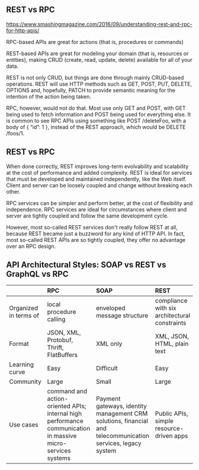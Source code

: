 ## REST vs RPC

https://www.smashingmagazine.com/2016/09/understanding-rest-and-rpc-for-http-apis/

RPC-based APIs are great for actions (that is, procedures or commands)

REST-based APIs are great for modeling your domain (that is, resources or entities), making CRUD (create, read, update, delete) available for all of your data.

REST is not only CRUD, but things are done through mainly CRUD-based operations. REST will use HTTP methods such as GET, POST, PUT, DELETE, OPTIONS and, hopefully, PATCH to provide semantic meaning for the intention of the action being taken.

RPC, however, would not do that. Most use only GET and POST, with GET being used to fetch information and POST being used for everything else. It is common to see RPC APIs using something like POST /deleteFoo, with a body of { “id”: 1 }, instead of the REST approach, which would be DELETE /foos/1.

## REST vs RPC


When done correctly, REST improves long-term evolvability and scalability at the cost of performance and added complexity. REST is ideal for services that must be developed and maintained independently, like the Web itself. Client and server can be loosely coupled and change without breaking each other.

RPC services can be simpler and perform better, at the cost of flexibility and independence. RPC services are ideal for circumstances where client and server are tightly coupled and follow the same development cycle.

However, most so-called REST services don't really follow REST at all, because REST became just a buzzword for any kind of HTTP API. In fact, most so-called REST APIs are so tightly coupled, they offer no advantage over an RPC design.

## API Architectural Styles: SOAP vs REST vs GraphQL vs RPC

|                       | RPC                                                                                                         | SOAP                                                                                                         | REST                                          | GraphQL                                      |
|:----------------------|:------------------------------------------------------------------------------------------------------------|:-------------------------------------------------------------------------------------------------------------|:----------------------------------------------|:---------------------------------------------|
| Organized in terms of | local procedure calling                                                                                     | enveloped message structure                                                                                  | compliance with six architectural constraints | schema & type system                         |
| Format                | JSON, XML, Protobuf, Thrift, FlatBuffers                                                                    | XML only                                                                                                     | XML, JSON, HTML, plain text                   | JSON                                         |
| Learning curve        | Easy                                                                                                        | Difficult                                                                                                    | Easy                                          | Medium                                       |
| Community             | Large                                                                                                       | Small                                                                                                        | Large                                         | Growing                                      |
| Use cases             | command and action-oriented APIs; internal high performance communication in massive micro-services systems | Payment gateways, identity management CRM solutions, financial and telecommunication services, legacy system | Public APIs, simple resource-driven apps      | Mobile APIs, complex systems, micro-services |
